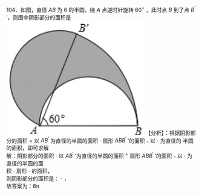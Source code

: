 104．如图，直径 $A B$ 为 6 的半圆，绕 $A$ 点逆时针旋转 $6 0 ^ { \circ }$ ，此时点 $B$ 到了点 $B ^ { \prime }$ ′，则图中阴影部分的面积是
![](<../../qs_image_DB/专题3-6__圆的综合（27类题型）（解析版）/689f74a077cc3257feaff2a5e3a3b7eed2e05f2dab533257c1c0cb3cf752bd36.jpg>)
【分析】：根据阴影部分的面积 $=$ 以 $A B ^ { \prime }$ 为直径的半圆的面积 $\cdot$ 扇形 $A B B ^ { \prime }$ ′的面积﹣以 $\cdot$ 为直径的
半圆的面积，即可求解  
解：阴影部分的面积 $\cdot$ 以 $A B ^ { \prime }$ ′为直径的半圆的面积 $^ +$ 扇形 $A B B ^ { \prime }$ ′的面积﹣以 $\cdot$ 为直径的半圆的面  
积 $\cdot$ 扇形 $\cdot$ 的面积，  
则阴影部分的面积是： $\cdot$ ，  
故答案为：6π
